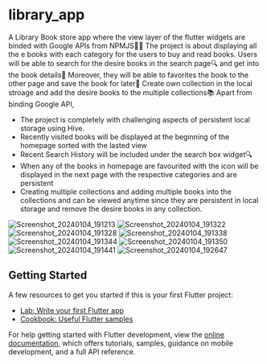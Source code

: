 # library_app

A Library Book store app where the view layer of the flutter widgets are binded with Google APIs from NPMJS🧑‍💻
The project is about displaying all the e books with each category for the users to buy and read books. Users will be able to search for the desire books in the search page🔍 and get into the book details📘
Moreover, they will be able to favorites the book to the other page and save the book for later📌 Create own collection in the local stroage and add the desire books to the multiple collections📚
Apart from binding Google API, 

 - The project is completely with challenging aspects of persistent local storage using Hive.
 - Recently visited books will be displayed at the beginning of the homepage sorted with the lasted view
 - Recent Search History will be included under the search box widget🔍
 - When any of the books in homepage are favourited with the icon will be displayed in the next page with the respective categories and are persistent
 - Creating multiple collections and adding multiple books into the collections and can be viewed anytime since they are persistent in local storage and remove the desire books in any collection.

![Screenshot_20240104_191213](https://github.com/LyNNxMooon/Library-App/assets/112456534/a6f4ed33-7667-4184-ae50-1010069c585a)
![Screenshot_20240104_191322](https://github.com/LyNNxMooon/Library-App/assets/112456534/3a258fba-06df-4cf8-baa9-6e3dcc239649)
![Screenshot_20240104_191328](https://github.com/LyNNxMooon/Library-App/assets/112456534/2683cf86-b9cf-40b2-869a-a0fdd5d0cf15)
![Screenshot_20240104_191338](https://github.com/LyNNxMooon/Library-App/assets/112456534/a7422208-28a5-4a36-9ab2-81eb139934cb)
![Screenshot_20240104_191344](https://github.com/LyNNxMooon/Library-App/assets/112456534/6f41cb3e-7903-4165-b3c4-b86dc279e503)
![Screenshot_20240104_191350](https://github.com/LyNNxMooon/Library-App/assets/112456534/b89132ec-7d7b-4234-8fb2-4ca49548cd38)
![Screenshot_20240104_191441](https://github.com/LyNNxMooon/Library-App/assets/112456534/978bea31-ead0-4a91-9af8-7ddde55a664e)
![Screenshot_20240104_192647](https://github.com/LyNNxMooon/Library-App/assets/112456534/68e25a59-3fce-48f3-86dd-b1f028969e61)

## Getting Started

A few resources to get you started if this is your first Flutter project:

- [Lab: Write your first Flutter app](https://docs.flutter.dev/get-started/codelab)
- [Cookbook: Useful Flutter samples](https://docs.flutter.dev/cookbook)

For help getting started with Flutter development, view the
[online documentation](https://docs.flutter.dev/), which offers tutorials,
samples, guidance on mobile development, and a full API reference.


